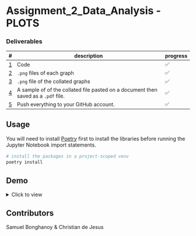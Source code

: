 # Assignment_2_Data_Analysis - PLOTS

### Deliverables

| #   | description                                                                        | progress |
| --- | ---------------------------------------------------------------------------------- | -------- |
| [1] | Code                                                                               | ✅       |
| [2] | `.png` files of each graph                                                         | ✅       |
| [3] | `.png` file of the collated graphs                                                 | ✅       |
| [4] | A sample of of the collated file pasted on a document then saved as a `.pdf` file. | ✅       |
| [5] | Push everything to your GitHub account.                                            | ✅       |

## Usage

You will need to install [Poetry](https://python-poetry.org/) first to install the libraries before running the Jupyter Notebook import statements.

```bash
# install the packages in a project-scoped venv
poetry install
```

## Demo

<details align="start">
  <summary>Click to view</summary>

<img src="../out/collated.png" />

</details>

## Contributors

Samuel Bonghanoy & Christian de Jesus

[1]: https://github.com/sethonne/PLOTS/blob/main/src/main.ipynb
[2]: https://github.com/sethonne/PLOTS/tree/main/out
[3]: https://github.com/sethonne/PLOTS/blob/main/out/collated.png
[4]: https://github.com/sethonne/PLOTS/blob/main/out/collated.pdf
[5]: https://github.com/sethonne/PLOTS
